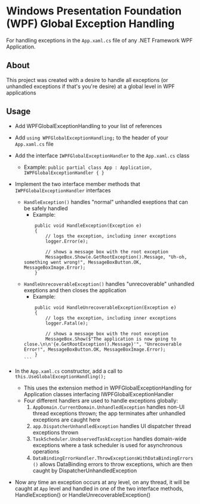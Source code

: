 # Windows Presentation Foundation (WPF) Global Exception Handling
For handling exceptions in the `App.xaml.cs` file of any .NET Framework WPF Application.

## About
This project was created with a desire to handle all exceptions (or unhandled exceptions if that's you're desire) at a global level in WPF applications

## Usage
* Add WPFGlobalExceptionHandling to your list of references
* Add `using WPFGlobalExceptionHandling;` to the header of your `App.xaml.cs` file
* Add the interface `IWPFGlobalExceptionHandler` to the `App.xaml.cs` class
	* Example: `public partial class App : Application, IWPFGlobalExceptionHandler { }`
* Implement the two interface member methods that `IWPFGlobalExceptionHandler` interfaces
	* `HandleException()` handles "normal" unhandled exeptions that can be safely handled
		* Example:
		```
	        public void HandleException(Exception e)
			{
				// logs the exception, including inner exceptions
				logger.Error(e);

				// shows a message box with the root exception
				MessageBox.Show(e.GetRootException().Message, "Uh-oh, something went wrong!", MessageBoxButton.OK, MessageBoxImage.Error);
			}
		```
	* `HandleUnrecoverableException()` handles "unrecoverable" unhandled exeptions and then closes the application
		* Example:
		````
			public void HandleUnrecoverableException(Exception e)
			{
				// logs the exception, including inner exceptions
				logger.Fatal(e);

				// shows a message box with the root exception
				MessageBox.Show($"The application is now going to close.\n\n'{e.GetRootException().Message}'", "Unrecoverable Error!", MessageBoxButton.OK, MessageBoxImage.Error);
			}
		```
* In the `App.xaml.cs` constructor, add a call to `this.UseGlobalExceptionHandling();`
	* This uses the extension method in WPFGlobalExceptionHandling for Application classes interfacing IWPFGlobalExceptionHandler
	* Four different handlers are used to handle exceptions globally:
		1. `AppDomain.CurrentDomain.UnhandledException` handles non-UI thread exceptions thrown; the app terminates after unhandled exceptions are caught here
		2. `app.DispatcherUnhandledException` handles UI dispatcher thread exceptions thrown
		3. `TaskScheduler.UnobservedTaskException` handles domain-wide exceptions where a task scheduler is used for asynchronous operations
		4. `DataBindingErrorHandler.ThrowExceptionsWithDataBindingErrors()` allows DataBinding errors to throw exceptions, which are then caught by DispatcherUnhandledException

* Now any time an exception occurs at any level, on any thread, it will be caught at `App` level and handled in one of the two interface methods, HandleException() or HandleUnrecoverableException()